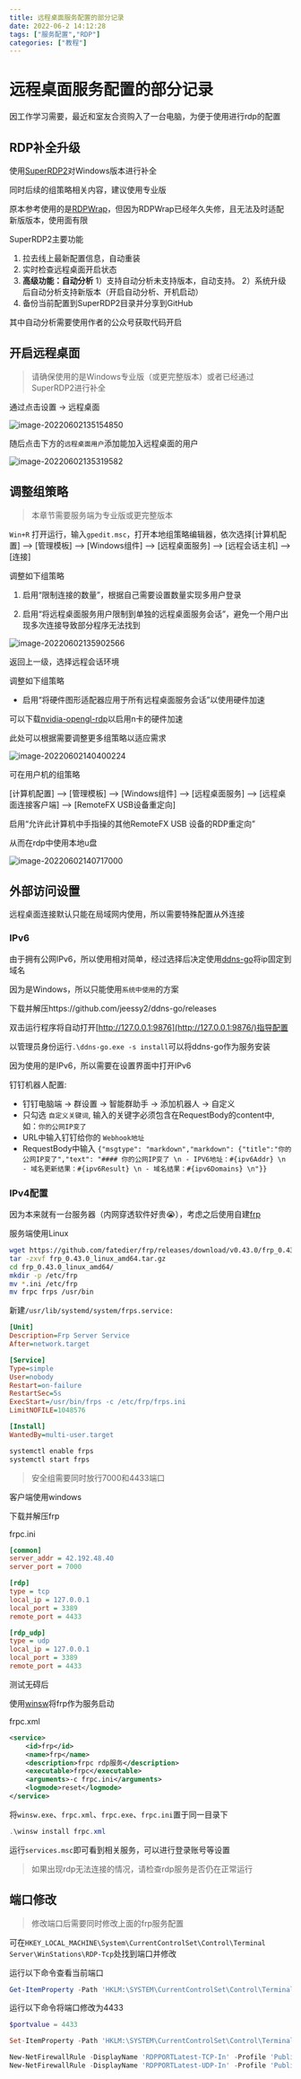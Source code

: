 ```yaml
---
title: 远程桌面服务配置的部分记录
date: 2022-06-2 14:12:28
tags: ["服务配置","RDP"]
categories: ["教程"]
---
```


# 远程桌面服务配置的部分记录

因工作学习需要，最近和室友合资购入了一台电脑，为便于使用进行rdp的配置

## RDP补全升级

使用[SuperRDP2](https://www.hankeer.org/article/superrdp2.html)对Windows版本进行补全

同时后续的组策略相关内容，建议使用专业版

原本参考使用的是[RDPWrap](https://github.com/stascorp/rdpwrap)，但因为RDPWrap已经年久失修，且无法及时适配新版版本，使用面有限

<!-- more -->

SuperRDP2主要功能

1. 拉去线上最新配置信息，自动重装
2. 实时检查远程桌面开启状态
3. **高级功能：自动分析** 1）支持自动分析未支持版本，自动支持。 2）系统升级后自动分析支持新版本（开启自动分析、开机启动）
4. 备份当前配置到SuperRDP2目录并分享到GitHub

其中自动分析需要使用作者的公众号获取代码开启

## 开启远程桌面

> 请确保使用的是Windows专业版（或更完整版本）或者已经通过SuperRDP2进行补全

通过点击设置 -> 远程桌面

![image-20220602135154850](../../public/image/image-20220602135154850.png)

随后点击下方的`远程桌面用户`添加能加入远程桌面的用户

![image-20220602135319582](../../public/image/image-20220602135319582.png)

## 调整组策略

> 本章节需要服务端为专业版或更完整版本

`Win+R` 打开运行，输入`gpedit.msc`，打开本地组策略编辑器，依次选择[计算机配置] --> [管理模板] --> [Windows组件] --> [远程桌面服务] --> [远程会话主机] --> [连接]

调整如下组策略

1. 启用“限制连接的数量”，根据自己需要设置数量实现多用户登录

2. 启用“将远程桌面服务用户限制到单独的远程桌面服务会话”，避免一个用户出现多次连接导致部分程序无法找到

![image-20220602135902566](../../public/image/image-20220602135902566.png)

返回上一级，选择远程会话环境

调整如下组策略

- 启用“将硬件图形适配器应用于所有远程桌面服务会话”以使用硬件加速

可以下载[nvidia-opengl-rdp](https://developer.nvidia.com/nvidia-opengl-rdp)以启用n卡的硬件加速

此处可以根据需要调整更多组策略以适应需求

![image-20220602140400224](../../public/image/image-20220602140400224.png)

可在用户机的组策略

[计算机配置] --> [管理模板] --> [Windows组件] --> [远程桌面服务] --> [远程桌面连接客户端] --> [RemoteFX USB设备重定向]

启用“允许此计算机中手指操的其他RemoteFX USB 设备的RDP重定向”

从而在rdp中使用本地u盘

![image-20220602140717000](../../public/image/image-20220602140717000.png)

## 外部访问设置

远程桌面连接默认只能在局域网内使用，所以需要特殊配置从外连接

### IPv6

由于拥有公网IPv6，所以使用相对简单，经过选择后决定使用[ddns-go](https://github.com/jeessy2/ddns-go)将ip固定到域名

因为是Windows，所以只能使用`系统中使用`的方案

下载并解压https://github.com/jeessy2/ddns-go/releases

双击运行程序将自动打开[http://127.0.0.1:9876](http://127.0.0.1:9876/)指导配置

以管理员身份运行`.\ddns-go.exe -s install`可以将ddns-go作为服务安装

因为使用的是IPv6，所以需要在设置界面中打开IPv6

钉钉机器人配置:

- 钉钉电脑端 -> 群设置 -> 智能群助手 -> 添加机器人 -> 自定义
- 只勾选 `自定义关键词`, 输入的关键字必须包含在RequestBody的content中, 如：`你的公网IP变了`
- URL中输入钉钉给你的 `Webhook地址`
- RequestBody中输入 `{"msgtype": "markdown","markdown": {"title":"你的公网IP变了","text": "#### 你的公网IP变了 \n - IPV6地址：#{ipv6Addr} \n - 域名更新结果：#{ipv6Result} \n - 域名结果：#{ipv6Domains} \n"}}`

### IPv4配置

因为本来就有一台服务器（内网穿透软件好贵😭），考虑之后使用自建[frp](https://github.com/fatedier/frp)

服务端使用Linux

```bash
wget https://github.com/fatedier/frp/releases/download/v0.43.0/frp_0.43.0_linux_amd64.tar.gz
tar -zxvf frp_0.43.0_linux_amd64.tar.gz
cd frp_0.43.0_linux_amd64/
mkdir -p /etc/frp
mv *.ini /etc/frp
mv frpc frps /usr/bin
```

新建`/usr/lib/systemd/system/frps.service:`

```ini
[Unit]
Description=Frp Server Service
After=network.target

[Service]
Type=simple
User=nobody
Restart=on-failure
RestartSec=5s
ExecStart=/usr/bin/frps -c /etc/frp/frps.ini
LimitNOFILE=1048576

[Install]
WantedBy=multi-user.target
```

```bash
systemctl enable frps
systemctl start frps
```

> 安全组需要同时放行7000和4433端口

客户端使用windows

下载并解压frp

frpc.ini

```ini
[common]
server_addr = 42.192.48.40
server_port = 7000

[rdp]
type = tcp
local_ip = 127.0.0.1
local_port = 3389
remote_port = 4433

[rdp_udp]
type = udp
local_ip = 127.0.0.1
local_port = 3389
remote_port = 4433
```

测试无碍后

使用[winsw](https://github.com/winsw/winsw)将frp作为服务启动

frpc.xml

```xml
<service>
    <id>frp</id>
    <name>frp</name>
    <description>frpc rdp服务</description>
    <executable>frpc</executable>
    <arguments>-c frpc.ini</arguments>
    <logmode>reset</logmode>
</service>
```

将`winsw.exe`、`frpc.xml`、`frpc.exe`、`frpc.ini`置于同一目录下

```powershell
.\winsw install frpc.xml
```

运行`services.msc`即可看到相关服务，可以进行登录账号等设置

> 如果出现rdp无法连接的情况，请检查rdp服务是否仍在正常运行

## 端口修改

> 修改端口后需要同时修改上面的frp服务配置

可在`HKEY_LOCAL_MACHINE\System\CurrentControlSet\Control\Terminal Server\WinStations\RDP-Tcp`处找到端口并修改

运行以下命令查看当前端口

```powershell
Get-ItemProperty -Path 'HKLM:\SYSTEM\CurrentControlSet\Control\Terminal Server\WinStations\RDP-Tcp' -name "PortNumber"
```

运行以下命令将端口修改为4433

```powershell
$portvalue = 4433

Set-ItemProperty -Path 'HKLM:\SYSTEM\CurrentControlSet\Control\Terminal Server\WinStations\RDP-Tcp' -name "PortNumber" -Value $portvalue 

New-NetFirewallRule -DisplayName 'RDPPORTLatest-TCP-In' -Profile 'Public' -Direction Inbound -Action Allow -Protocol TCP -LocalPort $portvalue 
New-NetFirewallRule -DisplayName 'RDPPORTLatest-UDP-In' -Profile 'Public' -Direction Inbound -Action Allow -Protocol UDP -LocalPort $portvalue
```

